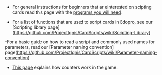 - For general instructions for beginners that ar einterested on scipting cards read this page with the [programs you will need](https://github.com/ProjectIgnis/CardScripts/wiki/Enviroment-Setup-and-required-programs).

- For a list of functions that are used to script cards in Edopro, see our [Scripting library page](https://github.com/ProjectIgnis/CardScripts/wiki/Scripting-Library]

-For a basic guide on how to read a script and commonly used names for parameters, read our [Parameter naming convention] page(https://github.com/ProjectIgnis/CardScripts/wiki/Parameter-naming-convention)

- [This page](https://github.com/ProjectIgnis/CardScripts/wiki/Counters) explains how counters work in the game.

